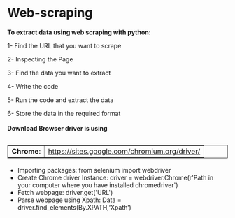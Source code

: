 # Web-scraping

**To extract data using web scraping with python:**

1- Find the URL that you want to scrape

2-  Inspecting the Page

3- Find the data you want to extract

4-  Write the code

5-  Run the code and extract the data

6- Store the data in the required format
<br/><br/>
**Download Browser driver is using**

<table border="1" align="left">
<tbody>
<tr><td><strong>Chrome</strong>:</td>
<td><a href="https://sites.google.com/chromium.org/driver/">https://sites.google.com/chromium.org/driver/</a></td>
</tr>
</tbody>
</table>
<br/><br/><br/>

<ul>
  <li>Importing packages: from selenium import webdriver</li>
   <li>Create Chrome driver Instance: driver = webdriver.Chrome(r'Path in your computer where you have installed chromedriver')</li>
   <li>Fetch webpage: driver.get('URL')</li>
   <li>Parse webpage using Xpath: Data = driver.find_elements(By.XPATH,‘Xpath’)</li>
</ul>
